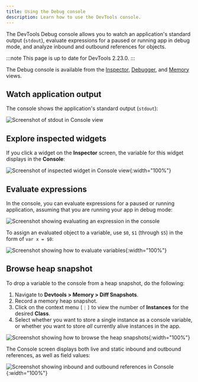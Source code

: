 ```yaml
---
title: Using the Debug console
description: Learn how to use the DevTools console.
---
```


The DevTools Debug console allows you to watch an
application's standard output (`stdout`),
evaluate expressions for a paused or running
app in debug mode, and analyze inbound and outbound
references for objects.

:::note
This page is up to date for DevTools 2.23.0.
:::

The Debug console is available from the [Inspector][],
[Debugger][], and [Memory][] views.

[Inspector]: /tools/devtools/inspector
[Debugger]:  /tools/devtools/debugger
[Memory]:    /tools/devtools/memory

## Watch application output

The console shows the application's standard output (`stdout`):

![Screenshot of stdout in Console view](/assets/images/docs/tools/devtools/console-stdout.png)

## Explore inspected widgets

If you click a widget on the **Inspector** screen,
the variable for this widget displays in the **Console**: 

![Screenshot of inspected widget in Console view](/assets/images/docs/tools/devtools/console-inspect-widget.png){:width="100%"}

## Evaluate expressions

In the console, you can evaluate expressions for a paused
or running application, assuming that you are running
your app in debug mode:

![Screenshot showing evaluating an expression in the console](/assets/images/docs/tools/devtools/console-evaluate-expressions.png)

To assign an evaluated object to a variable,
use `$0`, `$1` (through `$5`) in the form of `var x = $0`:

![Screenshot showing how to evaluate variables](/assets/images/docs/tools/devtools/console-evaluate-variables.png){:width="100%"}

## Browse heap snapshot

To drop a variable to the console from a heap snapshot,
do the following:

1. Navigate to **Devtools > Memory > Diff Snapshots**.
1. Record a memory heap snapshot.
1. Click on the context menu `[⋮]` to view the number of
   **Instances** for the desired **Class**.
1. Select whether you want to store a single instance as
   a console variable, or whether you want to store _all_
   currently alive instances in the app.

![Screenshot showing how to browse the heap snapshots](/assets/images/docs/tools/devtools/browse-heap-snapshot.png){:width="100%"}

The Console screen displays both live and static
inbound and outbound references, as well as field values:

![Screenshot showing inbound and outbound references in Console](/assets/images/docs/tools/devtools/console-references.png){:width="100%"}

